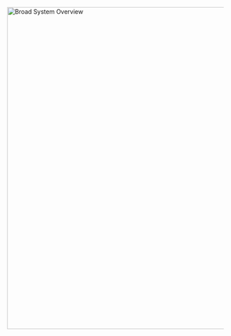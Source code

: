 <img width="750" alt="Broad System Overview" src="https://github.com/user-attachments/assets/e5f0e7a1-3df5-4097-8b0e-2043000e8710" />
